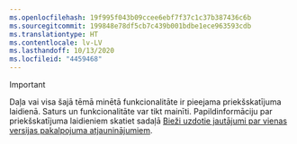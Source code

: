 ```yaml
---
ms.openlocfilehash: 19f995f043b09ccee6ebf7f37c1c37b387436c6b
ms.sourcegitcommit: 199848e78df5cb7c439b001bdbe1ece963593cdb
ms.translationtype: HT
ms.contentlocale: lv-LV
ms.lasthandoff: 10/13/2020
ms.locfileid: "4459468"
---
```

> [!IMPORTANT]
> Daļa vai visa šajā tēmā minētā funkcionalitāte ir pieejama priekšskatījuma laidienā. Saturs un funkcionalitāte var tikt mainīti. Papildinformāciju par priekšskatījuma laidieniem skatiet sadaļā [Bieži uzdotie jautājumi par vienas versijas pakalpojuma atjauninājumiem](https://docs.microsoft.com/dynamics365/fin-ops-core/fin-ops/get-started/one-version).
